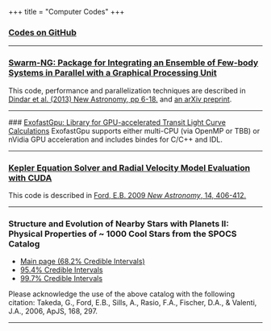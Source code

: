 +++
title = "Computer Codes"
+++

<a name="GitHub"></a>
### <a href="https://github.com/eford" target="_blank">Codes on GitHub</a>

---

<a NAME="Swarm"></a>
### <a href="swarm/index.html">Swarm-NG: Package for Integrating an Ensemble of Few-body Systems in Parallel with a Graphical Processing Unit</a>
This code, performance and parallelization techniques are described in <a href="http://dx.doi.org/10.1016/j.newast.2013.01.002">Dindar et al. (2013) New Astronomy, pp 6-18.</a> and <a href="http://adsabs.harvard.edu/abs/2012arXiv1208.1157D">an arXiv preprint</a>. 

---

<a NAME="ExofastGpu">
### <a href="https://github.com/AstroGPU/ExofastGpu">ExofastGpu:  Library for GPU-accelerated Transit Light Curve Calculations</a>
ExofastGpu supports either multi-CPU (via OpenMP or TBB) or nVidia GPU acceleration and includes bindes for C/C++ and IDL.

---

<a NAME="KeperEqn"></a>
### <a href="cuda_kepler/index.html">Kepler Equation Solver and Radial Velocity Model Evaluation with CUDA</a>
This code is described in <a href="http://adsabs.harvard.edu/cgi-bin/nph-data_query?bibcode=2009NewA...14..406F&db_key=AST&link_type=ABSTRACT&high=4bcca46a6711954">Ford, E.B. 2009 <em>New Astronomy</em>, 14, 406-412.</a>

---

<a NAME="Spocs"></a>
### Structure and Evolution of Nearby Stars with Planets II: Physical Properties of ~ 1000 Cool Stars from the SPOCS Catalog

- <A HREF="http://exoplanets.org/SPOCS_evol.html">Main page (68.2% Credible Intervals)</a>
- <A HREF="http://exoplanets.org/SPOCS_evol_95.html">95.4% Credible Intervals</A>
- <A HREF="http://exoplanets.org/SPOCS_evol_99.html">99.7% Credible Intervals</A>

Please acknowledge the use of the above catalog with the following citation: Takeda, G., Ford, E.B., Sills, A., Rasio, F.A., Fischer, D.A., & Valenti, J.A., 2006, ApJS, 168, 297.

---

